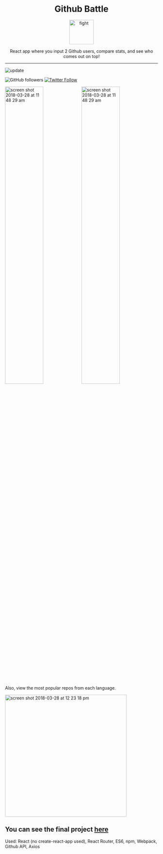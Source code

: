 <div align="center">
<h1>Github Battle</h1>

<a href="https://www.emojione.com/emoji/1f94a">
<img height="80" width="80" alt="fight" src="https://user-images.githubusercontent.com/26611339/38938598-e62aeb60-42f3-11e8-96c8-697df52046e7.png" />
</a>

<p> React app where you input 2 Github users, compare stats, and see who comes out on top! </p>
</div>

<hr />


![update](https://img.shields.io/badge/Last%20update-April-blue.svg?style=plastic "update")

![GitHub followers](https://img.shields.io/github/followers/christiandavidturner.svg?style=social&label=Follow)
[![Twitter Follow](https://img.shields.io/twitter/follow/imcdt.svg?style=social&label=Follow)](https://twitter.com/imcdt)


<img width="50%" alt="screen shot 2018-03-28 at 11 48 29 am" src="https://user-images.githubusercontent.com/26611339/38042231-d77aca72-3281-11e8-9693-4ff303a92909.jpg"><img width="50%" alt="screen shot 2018-03-28 at 11 48 29 am" src="https://user-images.githubusercontent.com/26611339/38042287-f874b2d8-3281-11e8-9d8b-70917028764d.jpg">



Also, view the most popular repos from each language.
<br/>

<img width="400" alt="screen shot 2018-03-28 at 12 23 18 pm" src="https://user-images.githubusercontent.com/26611339/38042653-eed7c070-3282-11e8-9e87-594605e9951f.png">

## You can see the final project [here](https://github-battle-react-4b568.firebaseapp.com/)

Used: React (no create-react-app used), React Router, ES6, npm, Webpack, Github API, Axios
